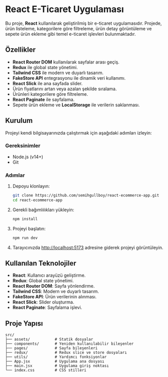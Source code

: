 # React E-Ticaret Uygulaması

Bu proje, **React** kullanılarak geliştirilmiş bir e-ticaret uygulamasıdır. Projede, ürün listeleme, kategorilere göre filtreleme, ürün detay görüntüleme ve sepete ürün ekleme gibi temel e-ticaret işlevleri bulunmaktadır.

## Özellikler

- **React Router DOM** kullanılarak sayfalar arası geçiş.
- **Redux** ile global state yönetimi.
- **Tailwind CSS** ile modern ve duyarlı tasarım.
- **FakeStore API** entegrasyonu ile dinamik veri kullanımı.
- **React Slick** ile ana sayfada slider.
- Ürün fiyatlarını artan veya azalan şekilde sıralama.
- Ürünleri kategorilere göre filtreleme.
- **React Paginate** ile sayfalama.
- Sepete ürün ekleme ve **LocalStorage** ile verilerin saklanması.

## Kurulum

Projeyi kendi bilgisayarınızda çalıştırmak için aşağıdaki adımları izleyin:

### Gereksinimler

- Node.js (v14+)
- Git

### Adımlar

1. Depoyu klonlayın:

   ```bash
   git clone https://github.com/semihgullboy/react-ecommerce-app.git
   cd react-ecommerce-app
   ```

2. Gerekli bağımlılıkları yükleyin:

   ```bash
   npm install
   ```

3. Projeyi başlatın:

   ```bash
   npm run dev
   ```

4. Tarayıcınızda [http://localhost:5173](http://localhost:5173) adresine giderek projeyi görüntüleyin.

## Kullanılan Teknolojiler

- **React**: Kullanıcı arayüzü geliştirme.
- **Redux**: Global state yönetimi.
- **React Router DOM**: Sayfa yönlendirme.
- **Tailwind CSS**: Modern ve duyarlı tasarım.
- **FakeStore API**: Ürün verilerinin alınması.
- **React Slick**: Slider oluşturma.
- **React Paginate**: Sayfalama işlevi.

## Proje Yapısı

```
src/
├── assets/           # Statik dosyalar
├── components/       # Yeniden kullanılabilir bileşenler
├── pages/            # Sayfa bileşenleri
├── redux/            # Redux slice ve store dosyaları
├── utils/            # Yardımcı fonksiyonlar
├── App.jsx           # Uygulama ana dosyası
├── main.jsx          # Uygulama giriş noktası
└── index.css         # CSS stilleri
```